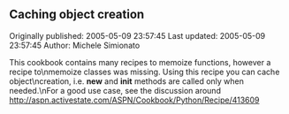 ## Caching object creation 
Originally published: 2005-05-09 23:57:45 
Last updated: 2005-05-09 23:57:45 
Author: Michele Simionato 
 
This cookbook contains many recipes to memoize functions, however a recipe to\nmemoize classes was missing. Using this recipe you can cache object\ncreation, i.e. __new__ and __init__ methods are called only when needed.\nFor a good use case, see the discussion around http://aspn.activestate.com/ASPN/Cookbook/Python/Recipe/413609